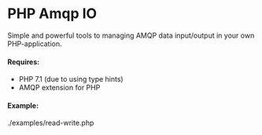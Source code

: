 # PHP Amqp IO #

Simple and powerful tools to managing AMQP data input/output in your own PHP-application.

#### Requires: ####
* PHP 7.1 (due to using type hints)
* AMQP extension for PHP

#### Example: ####

./examples/read-write.php
